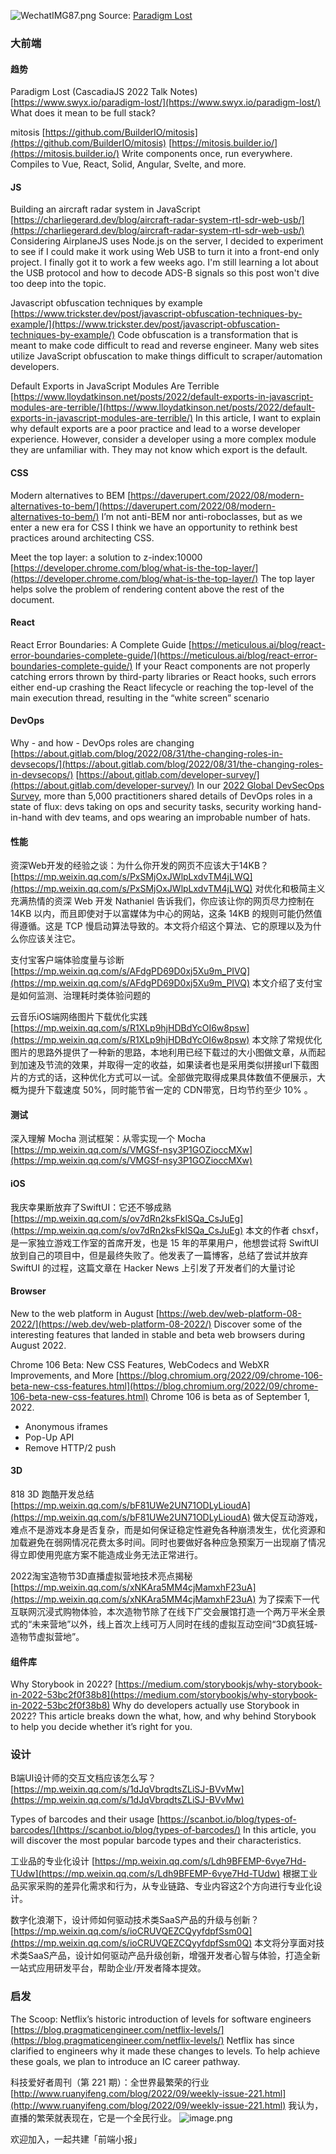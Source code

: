 ![WechatIMG87.png](https://cdn.nlark.com/yuque/0/2022/png/85771/1662339194573-edc07638-a65c-4ca3-8f8a-1f0d44ad94bf.png#clientId=u164f7a19-8ccd-4&crop=0&crop=0&crop=1&crop=1&from=ui&height=317&id=u93afb218&margin=%5Bobject%20Object%5D&name=WechatIMG87.png&originHeight=1266&originWidth=2292&originalType=binary&ratio=1&rotation=0&showTitle=false&size=449255&status=done&style=none&taskId=u381bddf2-4caa-43dc-a0c6-e92421ffdd1&title=&width=573)
Source: [Paradigm Lost](https://docs.google.com/presentation/d/1bGi3KimlbuS0iLG5CCaUnIrzfOno4IbhaZdbI8oBrNQ/edit#slide=id.g149ba0bf215_0_10)
### 大前端
#### 趋势
Paradigm Lost (CascadiaJS 2022 Talk Notes)
[https://www.swyx.io/paradigm-lost/](https://www.swyx.io/paradigm-lost/)
What does it mean to be full stack?

mitosis
[https://github.com/BuilderIO/mitosis](https://github.com/BuilderIO/mitosis)
[https://mitosis.builder.io/](https://mitosis.builder.io/)
Write components once, run everywhere. Compiles to Vue, React, Solid, Angular, Svelte, and more.

#### JS
Building an aircraft radar system in JavaScript
[https://charliegerard.dev/blog/aircraft-radar-system-rtl-sdr-web-usb/](https://charliegerard.dev/blog/aircraft-radar-system-rtl-sdr-web-usb/)
Considering AirplaneJS uses Node.js on the server, I decided to experiment to see if I could make it work using Web USB to turn it into a front-end only project. I finally got it to work a few weeks ago. I'm still learning a lot about the USB protocol and how to decode ADS-B signals so this post won't dive too deep into the topic.

Javascript obfuscation techniques by example
[https://www.trickster.dev/post/javascript-obfuscation-techniques-by-example/](https://www.trickster.dev/post/javascript-obfuscation-techniques-by-example/)
Code obfuscation is a transformation that is meant to make code difficult to read and reverse engineer. Many web sites utilize JavaScript obfuscation to make things difficult to scraper/automation developers.

Default Exports in JavaScript Modules Are Terrible
[https://www.lloydatkinson.net/posts/2022/default-exports-in-javascript-modules-are-terrible/](https://www.lloydatkinson.net/posts/2022/default-exports-in-javascript-modules-are-terrible/)
In this article, I want to explain why default exports are a poor practice and lead to a worse developer experience. However, consider a developer using a more complex module they are unfamiliar with. They may not know which export is the default.

#### CSS
Modern alternatives to BEM
[https://daverupert.com/2022/08/modern-alternatives-to-bem/](https://daverupert.com/2022/08/modern-alternatives-to-bem/)
I’m not anti-BEM nor anti-roboclasses, but as we enter a new era for CSS I think we have an opportunity to rethink best practices around architecting CSS.

Meet the top layer: a solution to z-index:10000
[https://developer.chrome.com/blog/what-is-the-top-layer/](https://developer.chrome.com/blog/what-is-the-top-layer/)
The top layer helps solve the problem of rendering content above the rest of the document.

#### React
React Error Boundaries: A Complete Guide
[https://meticulous.ai/blog/react-error-boundaries-complete-guide/](https://meticulous.ai/blog/react-error-boundaries-complete-guide/)
If your React components are not properly catching errors thrown by third-party libraries or React hooks, such errors either end-up crashing the React lifecycle or reaching the top-level of the main execution thread, resulting in the “white screen” scenario

#### DevOps
Why - and how - DevOps roles are changing
[https://about.gitlab.com/blog/2022/08/31/the-changing-roles-in-devsecops/](https://about.gitlab.com/blog/2022/08/31/the-changing-roles-in-devsecops/)
[https://about.gitlab.com/developer-survey/](https://about.gitlab.com/developer-survey/)
In our [2022 Global DevSecOps Survey](https://about.gitlab.com/developer-survey/), more than 5,000 practitioners shared details of DevOps roles in a state of flux: devs taking on ops and security tasks, security working hand-in-hand with dev teams, and ops wearing an improbable number of hats.

#### 性能
资深Web开发的经验之谈：为什么你开发的网页不应该大于14KB？
[https://mp.weixin.qq.com/s/PxSMjOxJWlpLxdvTM4jLWQ](https://mp.weixin.qq.com/s/PxSMjOxJWlpLxdvTM4jLWQ)
对优化和极简主义充满热情的资深 Web 开发 Nathaniel 告诉我们，你应该让你的网页尽力控制在 14KB 以内，而且即使对于以富媒体为中心的网站，这条 14KB 的规则可能仍然值得遵循。这是 TCP 慢启动算法导致的。本文将介绍这个算法、它的原理以及为什么你应该关注它。

支付宝客户端体验度量与诊断
[https://mp.weixin.qq.com/s/AFdgPD69D0xj5Xu9m_PIVQ](https://mp.weixin.qq.com/s/AFdgPD69D0xj5Xu9m_PIVQ)
本文介绍了支付宝是如何监测、治理耗时类体验问题的

云音乐iOS端网络图片下载优化实践
[https://mp.weixin.qq.com/s/R1XLp9hjHDBdYcOI6w8psw](https://mp.weixin.qq.com/s/R1XLp9hjHDBdYcOI6w8psw)
本文除了常规优化图片的思路外提供了一种新的思路，本地利用已经下载过的大小图做文章，从而起到加速及节流的效果，并取得一定的收益，如果读者也是采用类似拼接url下载图片的方式的话，这种优化方式可以一试。全部做完取得成果具体数值不便展示，大概为提升下载速度 50%，同时能节省一定的 CDN带宽，日均节约至少 10% 。

#### 测试
深入理解 Mocha 测试框架：从零实现一个 Mocha
[https://mp.weixin.qq.com/s/VMGSf-nsy3P1GOZioccMXw](https://mp.weixin.qq.com/s/VMGSf-nsy3P1GOZioccMXw)

#### iOS
我庆幸果断放弃了SwiftUI：它还不够成熟
[https://mp.weixin.qq.com/s/ov7dRn2ksFklSQa_CsJuEg](https://mp.weixin.qq.com/s/ov7dRn2ksFklSQa_CsJuEg)
本文的作者 chsxf，是一家独立游戏工作室的首席开发，也是 15 年的苹果用户，他想尝试将 SwiftUI 放到自己的项目中，但是最终失败了。他发表了一篇博客，总结了尝试并放弃 SwiftUI 的过程，这篇文章在 Hacker News 上引发了开发者们的大量讨论

#### Browser
New to the web platform in August
[https://web.dev/web-platform-08-2022/](https://web.dev/web-platform-08-2022/)
Discover some of the interesting features that landed in stable and beta web browsers during August 2022.

Chrome 106 Beta: New CSS Features, WebCodecs and WebXR Improvements, and More
[https://blog.chromium.org/2022/09/chrome-106-beta-new-css-features.html](https://blog.chromium.org/2022/09/chrome-106-beta-new-css-features.html)
Chrome 106 is beta as of September 1, 2022.

- Anonymous iframes
- Pop-Up API
- Remove HTTP/2 push

#### 3D
818 3D 跑酷开发总结
[https://mp.weixin.qq.com/s/bF81UWe2UN71ODLyLioudA](https://mp.weixin.qq.com/s/bF81UWe2UN71ODLyLioudA)
做大促互动游戏，难点不是游戏本身是否复杂，而是如何保证稳定性避免各种崩溃发生，优化资源和加载避免在弱网情况花费太多时间。同时也要做好各种应急预案万一出现崩了情况得立即使用兜底方案不能造成业务无法正常进行。

2022淘宝造物节3D直播虚拟营地技术亮点揭秘
[https://mp.weixin.qq.com/s/xNKAra5MM4cjMamxhF23uA](https://mp.weixin.qq.com/s/xNKAra5MM4cjMamxhF23uA)
为了探索下一代互联网沉浸式购物体验，本次造物节除了在线下广交会展馆打造一个两万平⽶全景式的“未来营地”以外，线上首次上线可万人同时在线的虚拟互动空间“3D疯狂城-造物节虚拟营地”。

#### 组件库
Why Storybook in 2022?
[https://medium.com/storybookjs/why-storybook-in-2022-53bc2f0f38b8](https://medium.com/storybookjs/why-storybook-in-2022-53bc2f0f38b8)
Why do developers actually use Storybook in 2022? This article breaks down the what, how, and why behind Storybook to help you decide whether it’s right for you.

### 设计
B端UI设计师的交互文档应该怎么写？
[https://mp.weixin.qq.com/s/1dJqVbrqdtsZLiSJ-BVvMw](https://mp.weixin.qq.com/s/1dJqVbrqdtsZLiSJ-BVvMw)

Types of barcodes and their usage
[https://scanbot.io/blog/types-of-barcodes/](https://scanbot.io/blog/types-of-barcodes/)
In this article, you will discover the most popular barcode types and their characteristics.

工业品的专业化设计
[https://mp.weixin.qq.com/s/Ldh9BFEMP-6vye7Hd-TUdw](https://mp.weixin.qq.com/s/Ldh9BFEMP-6vye7Hd-TUdw)
根据工业品买家采购的差异化需求和行为，从专业链路、专业内容这2个方向进行专业化设计。

数字化浪潮下，设计师如何驱动技术类SaaS产品的升级与创新？
[https://mp.weixin.qq.com/s/ioCRUVQEZCQyyfdpfSsm0Q](https://mp.weixin.qq.com/s/ioCRUVQEZCQyyfdpfSsm0Q)
本文将分享面对技术类SaaS产品，设计如何驱动产品升级创新，增强开发者心智与体验，打造全新一站式应用研发平台，帮助企业/开发者降本提效。

### 启发
The Scoop: Netflix’s historic introduction of levels for software engineers
[https://blog.pragmaticengineer.com/netflix-levels/](https://blog.pragmaticengineer.com/netflix-levels/)
Netflix has since clarified to engineers why it made these changes to levels. To help achieve these goals, we plan to introduce an IC career pathway.

科技爱好者周刊（第 221 期）：全世界最繁荣的行业
[http://www.ruanyifeng.com/blog/2022/09/weekly-issue-221.html](http://www.ruanyifeng.com/blog/2022/09/weekly-issue-221.html)
我认为，直播的繁荣就表现在，它是一个全民行业。
![image.png](https://cdn.nlark.com/yuque/0/2020/png/85771/1605930034828-7fc81343-651f-4a15-8465-eebe5a23cf61.png#crop=0&crop=0&crop=1&crop=1&height=31&id=C5Hpa&margin=%5Bobject%20Object%5D&name=image.png&originHeight=90&originWidth=2186&originalType=binary&ratio=1&rotation=0&showTitle=false&size=14325&status=done&style=none&title=&width=746)


欢迎加入，一起共建「前端小报」

